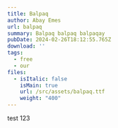 ```yaml
---
title: Balpaq
author: Abay Emes
url: balpaq
summary: Balpaq balpaq balpaqay
pubDate: 2024-02-26T18:12:55.765Z
download: ''
tags:
  - free
  - our
files:
  - isItalic: false
    isMain: true
    url: /src/assets/balpaq.ttf
    weight: "400"
---
```

test 123